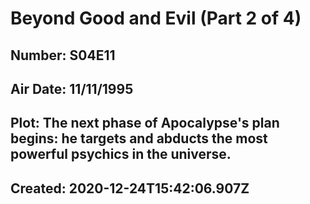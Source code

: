 # Beyond Good and Evil (Part 2 of 4)
## Number: S04E11
## Air Date: 11/11/1995
## Plot: The next phase of Apocalypse's plan begins: he targets and abducts the most powerful psychics in the universe.
## Created: 2020-12-24T15:42:06.907Z